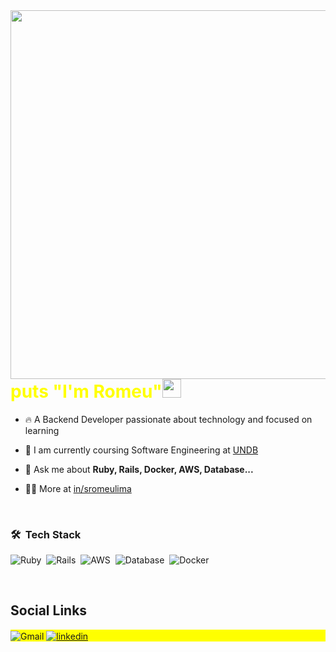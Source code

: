<img align="right" height="590em" src="https://gist.githubusercontent.com/romeulima/2d176ee31d395465147615c79a848234/raw/b83648feb842ec65ce6da6a0011c3599e8068cbb/github-card2.0.svg"/>

<h1 align="left"><span style="color: yellow;">puts "I'm Romeu"<img src="https://raw.githubusercontent.com/kaueMarques/kaueMarques/master/hi.gif" height="30px"></h1>

- 🔥 A Backend Developer passionate about technology and focused on learning
  
- 🔭 I am currently coursing Software Engineering at [UNDB](https://www.instagram.com/undboficial)

- 💬 Ask me about **Ruby, Rails, Docker, AWS, Database...**

- 👨‍💻 More at [in/sromeulima](https://www.linkedin.com/in/sromeulima/)

  <br>
  
### 🛠 &nbsp;Tech Stack

![Ruby](https://img.shields.io/badge/-Ruby-05122A?style=flat&logo=ruby)&nbsp;
![Rails](https://img.shields.io/badge/-Rails-05122A?style=flat&logo=rails)&nbsp;
![AWS](https://img.shields.io/badge/-AWS-05122A?style=flat&logo=amazon-aws)&nbsp;
![Database](https://img.shields.io/badge/-Database-05122A?style=flat&logo=database)&nbsp;
![Docker](https://img.shields.io/badge/-Docker-05122A?style=flat&logo=docker)&nbsp;

<br>

## Social Links

<p align="left" style="background:yellow">
  <img align="center" src="https://img.shields.io/badge/-romeu.sousadp@gmail.com-05122A?style=flat&logo=gmail" alt="Gmail"/>
<a href="https://linkedin.com/in/sromeulima" target="_blank">
  <img align="center" src="https://img.shields.io/badge/-LinkedIn-05122A?style=flat&logo=linkedin" alt="linkedin"/>
</a>
</p>

<!--

<img width="490em" src="https://github-readme-twitter-gazf.vercel.app/api?id=maykbrito&layout=wide&show_reply=off&show_retweet=off" />


**maykbrito/maykbrito** is a ✨ _special_ ✨ repository because its `README.md` (this file) appears on your GitHub profile.

Here are some ideas to get you started:

- 🔭 I’m currently working on ...
- 🌱 I’m currently learning ...
- 👯 I’m looking to collaborate on ...
- 🤔 I’m looking for help with ...
- 💬 Ask me about ...
- 📫 How to reach me: ...
- 😄 Pronouns: ...
- ⚡ Fun fact: ...
-->

